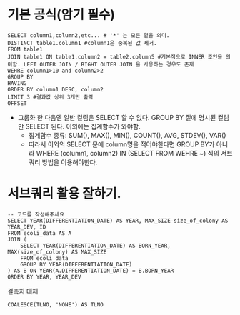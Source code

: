 # 기본 공식(암기 필수)
~~~
SELECT column1,column2,etc... # '*' 는 모든 열을 의미.
DISTINCT table1.column1 #column1은 중복된 값 제거.
FROM table1
JOIN table1 ON table1.column2 = table2.column5 #기본적으로 INNER 조인을 의미함. LEFT OUTER JOIN / RIGHT OUTER JOIN 을 사용하는 경우도 존재
WEHRE column1>10 and column2>2
GROUP BY
HAVING
ORDER BY column1 DESC, column2
LIMIT 3 #결과값 상위 3개만 출력
OFFSET
~~~

- 그룹화 한 다음엔 일반 컬럼은 SELECT 할 수 없다. GROUP BY 절에 명시된 컬럼만 SELECT 된다. 이외에는 집계함수가 와야함.
  - 집계함수 종류: SUM(), MAX(), MIN(), COUNT(), AVG, STDEV(), VAR()
  - 따라서 이외의 SELECT 문에 column명을 적어야한다면 GROUP BY가 아니라 WHERE (column1, column2) IN (SELECT FROM WEHRE ~) 식의 서브쿼리 방법을 이용해야한다.

# 서브쿼리 활용 잘하기.
~~~
-- 코드를 작성해주세요
SELECT YEAR(DIFFERENTIATION_DATE) AS YEAR, MAX_SIZE-size_of_colony AS YEAR_DEV, ID
FROM ecoli_data AS A
JOIN (
    SELECT YEAR(DIFFERENTIATION_DATE) AS BORN_YEAR, MAX(size_of_colony) AS MAX_SIZE
    FROM ecoli_data
    GROUP BY YEAR(DIFFERENTIATION_DATE)
) AS B ON YEAR(A.DIFFERENTIATION_DATE) = B.BORN_YEAR
ORDER BY YEAR, YEAR_DEV
~~~


결측치 대체
~~~
COALESCE(TLNO, 'NONE') AS TLNO
~~~
